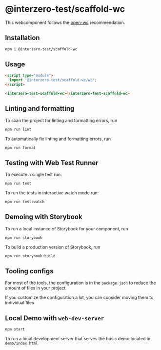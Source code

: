 # @interzero-test/scaffold-wc

This webcomponent follows the [open-wc](https://github.com/open-wc/open-wc) recommendation.

## Installation

```bash
npm i @interzero-test/scaffold-wc
```

## Usage

```html
<script type="module">
  import '@interzero-test/scaffold-wc/wc';
</script>

<interzero-test-scaffold-wc></interzero-test-scaffold-wc>
```

## Linting and formatting

To scan the project for linting and formatting errors, run

```bash
npm run lint
```

To automatically fix linting and formatting errors, run

```bash
npm run format
```

## Testing with Web Test Runner

To execute a single test run:

```bash
npm run test
```

To run the tests in interactive watch mode run:

```bash
npm run test:watch
```

## Demoing with Storybook

To run a local instance of Storybook for your component, run

```bash
npm run storybook
```

To build a production version of Storybook, run

```bash
npm run storybook:build
```


## Tooling configs

For most of the tools, the configuration is in the `package.json` to reduce the amount of files in your project.

If you customize the configuration a lot, you can consider moving them to individual files.

## Local Demo with `web-dev-server`

```bash
npm start
```

To run a local development server that serves the basic demo located in `demo/index.html`
